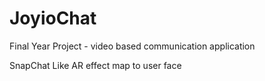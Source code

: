 # JoyioChat
Final Year Project - video based communication application

SnapChat Like AR effect map to user face 
